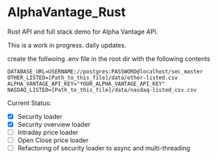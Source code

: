 # AlphaVantage_Rust
Rust API and full stack demo for Alpha Vantage API.


This is a work in progress. daily updates.





create the follwoing .env file in the root dir with the following contents
``` 
DATABASE_URL=USERNAME://postgres:PASSWORD@localhost/sec_master
OTHER_LISTED=[Path_to_this_file]/data/other-listed.csv
ALPHA_VANTAGE_API_KEY="YOUR_ALPHA_VANTAGE_API_KEY"
NASDAQ_LISTED=[Path_to_this_file]/data/nasdaq-listed_csv.csv
```

Current Status:
- [x] Security loader 
- [x] Security overview loader
- [ ] Intraday price loader
- [ ] Open Close price loader
- [ ] Refactoring of security loader to async and multi-threading 